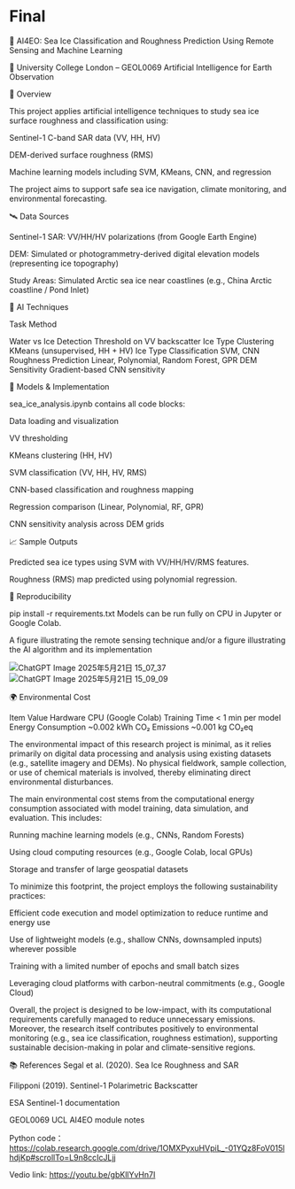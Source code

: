 # Final
🧊 AI4EO: Sea Ice Classification and Roughness Prediction Using Remote Sensing and Machine Learning

📍 University College London – GEOL0069 Artificial Intelligence for Earth Observation

📌 Overview

This project applies artificial intelligence techniques to study sea ice surface roughness and classification using:

Sentinel-1 C-band SAR data (VV, HH, HV)

DEM-derived surface roughness (RMS)

Machine learning models including SVM, KMeans, CNN, and regression

The project aims to support safe sea ice navigation, climate monitoring, and environmental forecasting.

🛰️ Data Sources

Sentinel-1 SAR: VV/HH/HV polarizations (from Google Earth Engine)

DEM: Simulated or photogrammetry-derived digital elevation models (representing ice topography)

Study Areas: Simulated Arctic sea ice near coastlines (e.g., China Arctic coastline / Pond Inlet)

🧠 AI Techniques

Task	Method

Water vs Ice Detection	Threshold on VV backscatter
Ice Type Clustering	KMeans (unsupervised, HH + HV)
Ice Type Classification	SVM, CNN
Roughness Prediction	Linear, Polynomial, Random Forest, GPR
DEM Sensitivity	Gradient-based CNN sensitivity

🧪 Models & Implementation

sea_ice_analysis.ipynb contains all code blocks:

Data loading and visualization

VV thresholding

KMeans clustering (HH, HV)

SVM classification (VV, HH, HV, RMS)

CNN-based classification and roughness mapping

Regression comparison (Linear, Polynomial, RF, GPR)

CNN sensitivity analysis across DEM grids

📈 Sample Outputs

Predicted sea ice types using SVM with VV/HH/HV/RMS features.


Roughness (RMS) map predicted using polynomial regression.

🧪 Reproducibility

pip install -r requirements.txt
Models can be run fully on CPU in Jupyter or Google Colab.



A figure illustrating the remote sensing technique and/or a figure illustrating the AI algorithm and its implementation

![ChatGPT Image 2025年5月21日 15_07_37](https://github.com/user-attachments/assets/0f3ebaee-c4c6-4af1-8bdf-6a2c2359335b)
![ChatGPT Image 2025年5月21日 15_09_09](https://github.com/user-attachments/assets/054e04c1-80bf-4723-8cb9-f86bead822c9)



🌍 Environmental Cost

Item	Value
Hardware	CPU (Google Colab)
Training Time	< 1 min per model
Energy Consumption	~0.002 kWh
CO₂ Emissions	~0.001 kg CO₂eq

The environmental impact of this research project is minimal, as it relies primarily on digital data processing and analysis using existing datasets (e.g., satellite imagery and DEMs). No physical fieldwork, sample collection, or use of chemical materials is involved, thereby eliminating direct environmental disturbances.

The main environmental cost stems from the computational energy consumption associated with model training, data simulation, and evaluation. This includes:

Running machine learning models (e.g., CNNs, Random Forests)

Using cloud computing resources (e.g., Google Colab, local GPUs)

Storage and transfer of large geospatial datasets

To minimize this footprint, the project employs the following sustainability practices:

Efficient code execution and model optimization to reduce runtime and energy use

Use of lightweight models (e.g., shallow CNNs, downsampled inputs) wherever possible

Training with a limited number of epochs and small batch sizes

Leveraging cloud platforms with carbon-neutral commitments (e.g., Google Cloud)

Overall, the project is designed to be low-impact, with its computational requirements carefully managed to reduce unnecessary emissions. Moreover, the research itself contributes positively to environmental monitoring (e.g., sea ice classification, roughness estimation), supporting sustainable decision-making in polar and climate-sensitive regions.


📚 References
Segal et al. (2020). Sea Ice Roughness and SAR

Filipponi (2019). Sentinel-1 Polarimetric Backscatter

ESA Sentinel-1 documentation

GEOL0069 UCL AI4EO module notes


Python code：
https://colab.research.google.com/drive/1OMXPyxuHVpiL_-01YQz8FoV015lhdjKp#scrollTo=L9n8ccIcJLjj

Vedio link: https://youtu.be/gbKllYvHn7I

